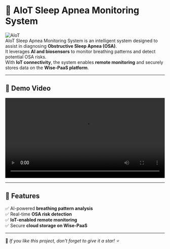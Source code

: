 # 🚀 AIoT Sleep Apnea Monitoring System  

![AIoT](https://img.shields.io/badge/AIoT-Sleep_Apnea-blue.svg)  
AIoT Sleep Apnea Monitoring System is an intelligent system designed to assist in diagnosing **Obstructive Sleep Apnea (OSA)**.  
It leverages **AI and biosensors** to monitor breathing patterns and detect potential OSA risks.  
With **IoT connectivity**, the system enables **remote monitoring** and securely stores data on the **Wise-PaaS platform**.  

---

## 🎥 Demo Video  
<video controls src="https://private-user-images.githubusercontent.com/171008749/423056997-dcfdefdd-a8ec-4283-9296-08fe65d7bcb5.mp4?jwt=eyJhbGciOiJIUzI1NiIsInR5cCI6IkpXVCJ9.eyJpc3MiOiJnaXRodWIuY29tIiwiYXVkIjoicmF3LmdpdGh1YnVzZXJjb250ZW50LmNvbSIsImtleSI6ImtleTUiLCJleHAiOjE3NDIwMjkwMTAsIm5iZiI6MTc0MjAyODcxMCwicGF0aCI6Ii8xNzEwMDg3NDkvNDIzMDU2OTk3LWRjZmRlZmRkLWE4ZWMtNDI4My05Mjk2LTA4ZmU2NWQ3YmNiNS5tcDQ_WC1BbXotQWxnb3JpdGhtPUFXUzQtSE1BQy1TSEEyNTYmWC1BbXotQ3JlZGVudGlhbD1BS0lBVkNPRFlMU0E1M1BRSzRaQSUyRjIwMjUwMzE1JTJGdXMtZWFzdC0xJTJGczMlMkZhd3M0X3JlcXVlc3QmWC1BbXotRGF0ZT0yMDI1MDMxNVQwODUxNTBaJlgtQW16LUV4cGlyZXM9MzAwJlgtQW16LVNpZ25hdHVyZT0zZDM0MTA1YjI5Nzc5MTVjY2I0MTRlYzQyYTNkMmQ2ZDRlNmVkMWJiNzRhNGYyOTJkMmNkYWEwNzllZTAzYjE0JlgtQW16LVNpZ25lZEhlYWRlcnM9aG9zdCJ9.30QVsNpONJUszN1wfcnr-LA4kP03dLbtKIy1HEo26Jo" width="100%" height="auto">
</video> 

---

## 📌 Features  
✅ AI-powered **breathing pattern analysis**  
✅ Real-time **OSA risk detection**  
✅ **IoT-enabled remote monitoring**  
✅ Secure **cloud storage on Wise-PaaS**  

---

🌟 *If you like this project, don't forget to give it a star! ⭐*  
